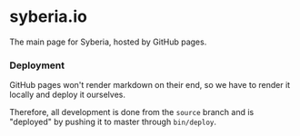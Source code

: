 # syberia.io

The main page for Syberia, hosted by GitHub pages.

### Deployment

GitHub pages won't render markdown on their end, so we have to render it locally and deploy it ourselves.

Therefore, all development is done from the `source` branch and is "deployed" by pushing it to master through `bin/deploy`.
